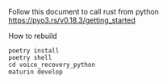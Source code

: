 Follow this document to call rust from python
https://pyo3.rs/v0.18.3/getting_started

How to rebuild
```
poetry install
poetry shell
cd voice_recovery_python
maturin develop
```